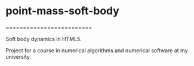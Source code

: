 # point-mass-soft-body

=========================

Soft body dynamics in HTML5.

Project for a course in numerical algorithms and numerical software at my university.  
